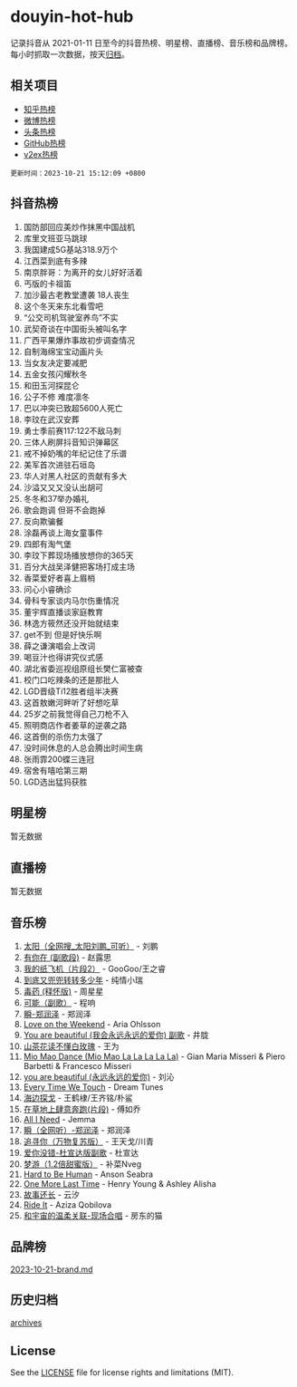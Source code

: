 # douyin-hot-hub

记录抖音从 2021-01-11 日至今的抖音热榜、明星榜、直播榜、音乐榜和品牌榜。每小时抓取一次数据，按天[归档](archives)。

## 相关项目

- [知乎热榜](https://github.com/lonnyzhang423/zhihu-hot-hub)
- [微博热榜](https://github.com/lonnyzhang423/weibo-hot-hub)
- [头条热榜](https://github.com/lonnyzhang423/toutiao-hot-hub)
- [GitHub热榜](https://github.com/lonnyzhang423/github-hot-hub)
- [v2ex热榜](https://github.com/lonnyzhang423/v2ex-hot-hub)


`更新时间：2023-10-21 15:12:09 +0800`

## 抖音热榜

1. 国防部回应美炒作抹黑中国战机
1. 库里文班亚马跳球
1. 我国建成5G基站318.9万个
1. 江西菜到底有多辣
1. 南京胖哥：为离开的女儿好好活着
1. 丐版的卡祖笛
1. 加沙最古老教堂遭袭 18人丧生
1. 这个冬天来东北看雪吧
1. “公交司机驾驶室养鸟”不实
1. 武契奇谈在中国街头被叫名字
1. 广西平果爆炸事故初步调查情况
1. 自制海绵宝宝动画片头
1. 当女友决定要减肥
1. 五金女孩闪耀秋冬
1. 和田玉河探昆仑
1. 公子不修 难度凛冬
1. 巴以冲突已致超5600人死亡
1. 李玟在武汉安葬
1. 勇士季前赛117:122不敌马刺
1. 三体人刷屏抖音知识弹幕区
1. 戒不掉奶嘴的年纪记住了乐谱
1. 美军首次进驻石垣岛
1. 华人对黑人社区的贡献有多大
1. 沙溢又又又没认出胡可
1. 冬冬和37举办婚礼
1. 歌会跑调 但哥不会跑掉
1. 反向欺骗餐
1. 涂磊再谈上海女童事件
1. 四郎有淘气堡
1. 李玟下葬现场播放想你的365天
1. 百分大战吴泽健把客场打成主场
1. 香菜爱好者喜上眉梢
1. 问心小睿确诊
1. 骨科专家谈内马尔伤重情况
1. 董宇辉直播谈家庭教育
1. 林逸方筱然还没开始就结束
1. get不到 但是好快乐啊
1. 薛之谦演唱会上改词
1. 喝豆汁也得讲究仪式感
1. 湖北省委巡视组原组长樊仁富被查
1. 校门口吃辣条的还是那批人
1. LGD晋级Ti12胜者组半决赛
1. 这首敖嫩河畔听了好想吃草
1. 25岁之前我觉得自己刀枪不入
1. 照明商店作者姜草的逆袭之路
1. 这首倒的杀伤力太强了
1. 没时间休息的人总会腾出时间生病
1. 张雨霏200蝶三连冠
1. 宿舍有嘻哈第三期
1. LGD选出猛犸获胜

## 明星榜

暂无数据

## 直播榜

暂无数据

## 音乐榜

1. [太阳（全网搜_太阳刘鹏_可听）](https://sf3-cdn-tos.douyinstatic.com/obj/tos-cn-ve-2774/ogWbyIQnlBFImVbeDocRdCIYtBHlbJXgfZMvgz) - 刘鹏
1. [有你在 (副歌段)](https://sf3-cdn-tos.douyinstatic.com/obj/tos-cn-ve-2774/o8zImmNsI8B0yfAW5FKAB1oBhkMAlIrwsZEi1V) - 赵露思
1. [我的纸飞机（片段2）](https://sf6-cdn-tos.douyinstatic.com/obj/tos-cn-ve-2774/oM2ZrKcg2CD5AeRB2gkeXOFB1IxAGJdZPazYHf) - GooGoo/王之睿
1. [到底又兜兜转转多少年](https://sf6-cdn-tos.douyinstatic.com/obj/tos-cn-ve-2774/os1AQ0obZlDYZQByBsnEHx8h9OoIgCJgXeOfwt) - 纯情小瑞
1. [毒药 (释怀版)](https://sf3-cdn-tos.douyinstatic.com/obj/tos-cn-ve-2774/oYILMEAzspdZBIzy4frJNB8ZHPHWAhiwowd4Ad) - 周星星
1. [可能（副歌）](https://sf3-cdn-tos.douyinstatic.com/obj/tos-cn-ve-2774/cde1731888894259b333569393c2fb51) - 程响
1. [瞬-郑润泽](https://sf6-cdn-tos.douyinstatic.com/obj/tos-cn-ve-2774/oYXHIohzvbNAzBhHgyksWpRM4bfkDsBdBDAynw) - 郑润泽
1. [Love on the Weekend](https://sf6-cdn-tos.douyinstatic.com/obj/tos-cn-ve-2774/o4tVQen5ZtBZEMlD1CDIepBC2OigkU1KQkb1vd) - Aria Ohlsson
1. [You are beautiful (我会永远永远的爱你) 副歌](https://sf6-cdn-tos.douyinstatic.com/obj/tos-cn-ve-2774/o4NlnjbBAIAhg5wOCWzJoyMzkIqGxYsR7f3W4Q) - 井胧
1. [山茶花读不懂白玫瑰](https://sf3-cdn-tos.douyinstatic.com/obj/tos-cn-ve-2774/osfn8B7DktrRHEPJgPCfDbw7QDQEkwC16BxZg9) - 王为
1. [Mio Mao Dance (Mio Mao La La La La La)](https://sf6-cdn-tos.douyinstatic.com/obj/tos-cn-ve-2774/owhJZ1sWIABNvU3gOxlwztm0oAfMK58zHXT8GM) - Gian Maria Misseri & Piero Barbetti & Francesco Misseri
1. [you are beautiful (永远永远的爱你)](https://sf6-cdn-tos.douyinstatic.com/obj/tos-cn-ve-2774/7f5e088a940e42b487e76fd10d0ffcfd) - 刘沁
1. [Every Time We Touch](https://sf6-cdn-tos.douyinstatic.com/obj/tos-cn-ve-2774/ogN6lUKQeBBfEVhIOMikG1CcJjugxk1tztZyhP) - Dream Tunes
1. [海边探戈](https://sf3-cdn-tos.douyinstatic.com/obj/tos-cn-ve-2774/os9gE0VQCGqt6VQkZDyBBYvfSDY0QFe3vVmubn) - 王鹤棣/王齐铭/朴鲨
1. [在草地上肆意奔跑(片段)](https://sf6-cdn-tos.douyinstatic.com/obj/tos-cn-ve-2774/8831d494742f45dabdfa8adb8b817259) - 傅如乔
1. [All I Need](https://sf3-cdn-tos.douyinstatic.com/obj/tos-cn-ve-2774/e8b55ca1d1fa4f90a60c22b8ece170ac) - Jemma
1. [瞬（全网听）-郑润泽](https://sf6-cdn-tos.douyinstatic.com/obj/tos-cn-ve-2774/o4Vb9eJZClCZTnRQYy0BRSeHGrDtrkrQgIBvQt) - 郑润泽
1. [追寻你（万物复苏版）](https://sf6-cdn-tos.douyinstatic.com/obj/tos-cn-ve-2774/oYeAZJsbjIDit9APmBg8u6uDUQnHmoCf3gbo74) - 王天戈/川青
1. [爱你没错-杜宣达版副歌](https://sf6-cdn-tos.douyinstatic.com/obj/tos-cn-ve-2774/oUm8ctBZQfZQ4jUNWbseSYV0lZDsWn6LCODgCB) - 杜宣达
1. [梦游（1.2倍甜蜜版）](https://sf3-cdn-tos.douyinstatic.com/obj/tos-cn-ve-2774/o4gyAUm8hwufoEABmwVIiQtHsFuGzAEEWtNMzo) - 补菜Nveg
1. [Hard to Be Human](https://sf3-cdn-tos.douyinstatic.com/obj/tos-cn-ve-2774/oQItaej4rB1rBfnJUbKPlQOgDWvSUWRy814CZl) - Anson Seabra
1. [One More Last Time](https://sf6-cdn-tos.douyinstatic.com/obj/tos-cn-ve-2774/oAzTlo0LUAdCAIhjktsKWcLAEUKmZwGcOoB1fy) - Henry Young & Ashley Alisha
1. [故事还长](https://sf6-cdn-tos.douyinstatic.com/obj/tos-cn-ve-2774/30a26758c8594f0ab81ac675c33ee2c5) - 云汐
1. [Ride It](https://sf6-cdn-tos.douyinstatic.com/obj/tos-cn-ve-2774/oMZDIYec6eQynQyWBQnCM11DZzkgnBPtBpD4bi) - Aziza Qobilova
1. [和宇宙的温柔关联-现场合唱](https://sf3-cdn-tos.douyinstatic.com/obj/tos-cn-ve-2774/o0hONGDYQBgk0e5bqDeQOonVmncA6tC2nBwZLT) - 房东的猫

## 品牌榜

[2023-10-21-brand.md](archives/2023-10-21-brand.md)

## 历史归档

[archives](archives)

## License

See the [LICENSE](LICENSE) file for license rights and limitations (MIT).
